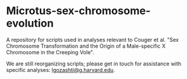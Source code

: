 # Microtus-sex-chromosome-evolution

A repository for scripts used in analyses relevant to Couger et al. "Sex Chromosome Transformation and the Origin of a Male-specific X Chromosome in the Creeping Vole".

We are still reorganizing scripts; please get in touch for assistance with specific analyses: lgozashti@g.harvard.edu.

